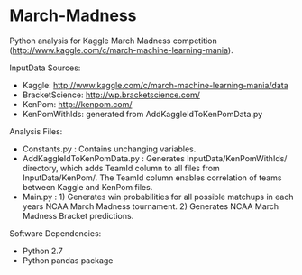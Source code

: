 March-Madness
=============

Python analysis for Kaggle March Madness competition (http://www.kaggle.com/c/march-machine-learning-mania).

InputData Sources:
- Kaggle: http://www.kaggle.com/c/march-machine-learning-mania/data
- BracketScience: http://wp.bracketscience.com/
- KenPom: http://kenpom.com/
- KenPomWithIds: generated from AddKaggleIdToKenPomData.py

Analysis Files:
- Constants.py : Contains unchanging variables.
- AddKaggleIdToKenPomData.py : Generates InputData/KenPomWithIds/ directory, which adds TeamId column to all files from InputData/KenPom/. The TeamId column enables correlation of teams between Kaggle and KenPom files.
- Main.py : 1) Generates win probabilities for all possible matchups in each years NCAA March Madness tournament. 2) Generates NCAA March Madness Bracket predictions.

Software Dependencies:
- Python 2.7
- Python pandas package
